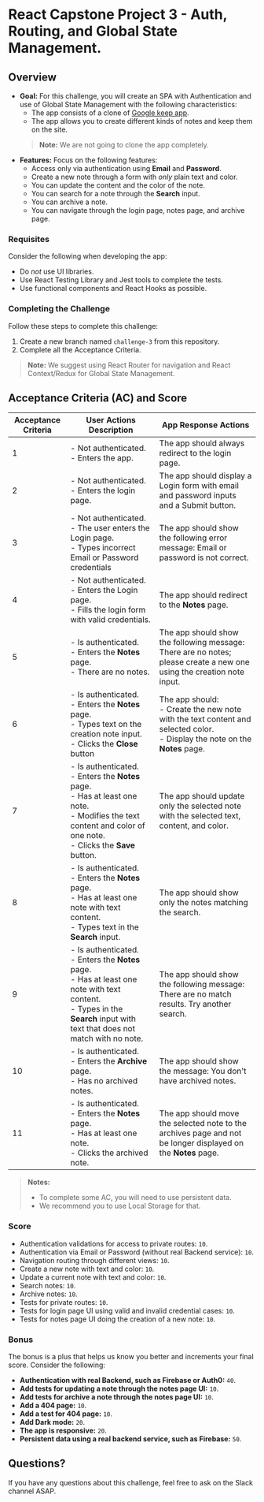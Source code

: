# React Capstone Project 3 - Auth, Routing, and Global State Management.

## Overview

- **Goal:** For this challenge, you will create an SPA with Authentication and use of Global State Management with the following characteristics:
  - The app consists of a clone of [Google keep app](https://keep.google.com/u/0/).
  - The app allows you to create different kinds of notes and keep them on the site.
  > **Note:** We are not going to clone the app completely.
- **Features:** Focus on the following features:
  - Access only via authentication using **Email** and **Password**.
  - Create a new note through a form with _only_ plain text and color.
  - You can update the content and the color of the note.
  - You can search for a note through the **Search** input.
  - You can archive a note. 
  - You can navigate through the login page, notes page, and archive page.

### Requisites
Consider the following when developing the app:
- Do _not_ use UI libraries.
- Use React Testing Library and Jest tools to complete the tests.
- Use functional components and React Hooks as possible.

### Completing the Challenge

Follow these steps to complete this challenge:

1. Create a new branch named `challenge-3` from this repository.
2. Complete all the Acceptance Criteria.

> **Note:** We suggest using React Router for navigation and React Context/Redux for Global State Management.

## Acceptance Criteria (AC) and Score

| Acceptance Criteria | User Actions Description                                                                                                                                                         | App Response Actions                                                                                                            |
| ------------------- | -------------------------------------------------------------------------------------------------------------------------------------------------------------------------------- | ------------------------------------------------------------------------------------------------------------------------------- |
| 1                   | - Not authenticated.<br>- Enters the app.                                                                                                                                        | The app should always redirect to the login page.                                                                             |
| 2                   | - Not authenticated.<br>- Enters the login page.                                                                                                                                 | The app should display a Login form with email and password inputs and a Submit button.                                         |
| 3                   | - Not authenticated.<br>- The user enters the Login page.<br>- Types incorrect Email or Password credentials                                                                     | The app should show the following error message: Email or password is not correct.                                              |
| 4                   | - Not authenticated.<br>- Enters the Login page.<br>- Fills the login form with valid credentials.                                                                               | The app should redirect to the **Notes** page.                                                                                  |
| 5                   | - Is authenticated.<br>- Enters the **Notes** page.<br>- There are no notes.                                                                                                     | The app should show the following message: There are no notes; please create a new one using the creation note input.           |
| 6                   | - Is authenticated.<br>- Enters the **Notes** page.<br>- Types text on the creation note input.<br>- Clicks the **Close** button                                                 | The app should:<br>- Create the new note with the text content and selected color.<br>- Display the note on the **Notes** page. |
| 7                   | - Is authenticated.<br>- Enters the **Notes** page.<br>- Has at least one note.<br>- Modifies the text content and color of one note.<br>- Clicks the **Save** button.           | The app should update only the selected note with the selected text, content, and color.                                        |
| 8                   | - Is authenticated.<br>- Enters the **Notes** page.<br>- Has at least one note with text content.<br>- Types text in the **Search** input.                                       | The app should show only the notes matching the search.                                                                         |
| 9                   | - Is authenticated.<br>- Enters the **Notes** page.<br>- Has at least one note with text content.<br>- Types in the **Search** input with text that does not match with no note. | The app should show the following message: There are no match results. Try another search.                                      |
| 10                  | - Is authenticated.<br>- Enters the **Archive** page.<br>- Has no archived notes.                                                                                                | The app should show the message: You don't have archived notes.                                                                 |
| 11                  | - Is authenticated.<br>- Enters the **Notes** page.<br>- Has at least one note.<br>- Clicks the archived note.                                                                   | The app should move the selected note to the archives page and not be longer displayed on the **Notes** page.                   |

> **Notes:**
> - To complete some AC, you will need to use persistent data.
> - We recommend you to use Local Storage for that.

### Score

- Authentication validations for access to private routes: `10`.
- Authentication via Email or Password (without real Backend service): `10`.
- Navigation routing through different views: `10`.
- Create a new note with text and color: `10`.
- Update a current note with text and color: `10`.
- Search notes: `10`.
- Archive notes: `10`.
- Tests for private routes: `10`.
- Tests for login page UI using valid and invalid credential cases: `10`.
- Tests for notes page UI doing the creation of a new note: `10`.

### Bonus

The bonus is a plus that helps us know you better and increments your final score. Consider the following: 

- **Authentication with real Backend, such as Firebase or Auth0:** `40`.
- **Add tests for updating a note through the notes page UI:** `10`.
- **Add tests for archive a note through the notes page UI:** `10`.
- **Add a 404 page:** `10`.
- **Add a test for 404 page:** `10`.
- **Add Dark mode:** `20`.
- **The app is responsive:** `20`.
- **Persistent data using a real backend service, such as Firebase:** `50`.

## Questions?

If you have any questions about this challenge, feel free to ask on the Slack channel ASAP.
